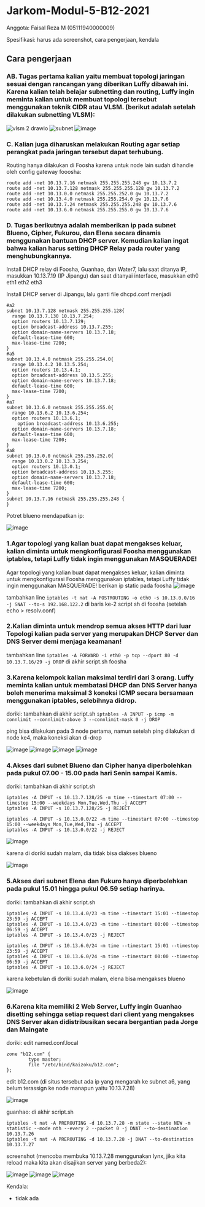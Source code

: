# Jarkom-Modul-5-B12-2021

Anggota: Faisal Reza M (05111940000009)

Spesifikasi: harus ada screenshot, cara pengerjaan, kendala

## Cara pengerjaan
### AB. Tugas pertama kalian yaitu membuat topologi jaringan sesuai dengan rancangan yang diberikan Luffy dibawah ini. Karena kalian telah belajar subnetting dan routing, Luffy ingin meminta kalian untuk membuat topologi tersebut menggunakan teknik CIDR atau VLSM. (berikut adalah setelah dilakukan subnetting VLSM):

![vlsm 2 drawio](https://user-images.githubusercontent.com/11045113/145683788-f939e79f-28dc-428f-9274-803d8ee6169c.png)
![subnet](https://user-images.githubusercontent.com/11045113/145683775-26c0b210-0d21-42fc-865e-40f0275b7f1a.png)
![image](https://user-images.githubusercontent.com/11045113/145684629-8f0778d9-fa9c-4f8c-82d7-31aaefcc7b2a.png)

### C. Kalian juga diharuskan melakukan Routing agar setiap perangkat pada jaringan tersebut dapat terhubung.
Routing hanya dilakukan di Foosha karena untuk node lain sudah dihandle oleh config gateway
fooosha:
```
route add -net 10.13.7.16 netmask 255.255.255.248 gw 10.13.7.2
route add -net 10.13.7.128 netmask 255.255.255.128 gw 10.13.7.2
route add -net 10.13.0.0 netmask 255.255.252.0 gw 10.13.7.2
route add -net 10.13.4.0 netmask 255.255.254.0 gw 10.13.7.6
route add -net 10.13.7.24 netmask 255.255.255.248 gw 10.13.7.6
route add -net 10.13.6.0 netmask 255.255.255.0 gw 10.13.7.6
```

### D. Tugas berikutnya adalah memberikan ip pada subnet Blueno, Cipher, Fukurou, dan Elena secara dinamis menggunakan bantuan DHCP server. Kemudian kalian ingat bahwa kalian harus setting DHCP Relay pada router yang menghubungkannya.
Install DHCP relay di Foosha, Guanhao, dan Water7, lalu saat ditanya IP, masukkan 10.13.7.19 (IP Jipangu) dan saat ditanyai interface, masukkan eth0 eth1 eth2 eth3

Install DHCP server di Jipangu, lalu ganti file dhcpd.conf menjadi
```
#a2
subnet 10.13.7.128 netmask 255.255.255.128{
  range 10.13.7.130 10.13.7.254;
  option routers 10.13.7.129;
  option broadcast-address 10.13.7.255;
  option domain-name-servers 10.13.7.18;
  default-lease-time 600;
  max-lease-time 7200;
}
#a5
subnet 10.13.4.0 netmask 255.255.254.0{
  range 10.13.4.2 10.13.5.254;
  option routers 10.13.4.1;
  option broadcast-address 10.13.5.255;
  option domain-name-servers 10.13.7.18;
  default-lease-time 600;
  max-lease-time 7200;
}
#a7
subnet 10.13.6.0 netmask 255.255.255.0{
  range 10.13.6.2 10.13.6.254;
  option routers 10.13.6.1;
    option broadcast-address 10.13.6.255;
  option domain-name-servers 10.13.7.18;
  default-lease-time 600;
  max-lease-time 7200;
}
#a8
subnet 10.13.0.0 netmask 255.255.252.0{
  range 10.13.0.2 10.13.3.254;
  option routers 10.13.0.1;
  option broadcast-address 10.13.3.255;
  option domain-name-servers 10.13.7.18;
  default-lease-time 600;
  max-lease-time 7200;
}
subnet 10.13.7.16 netmask 255.255.255.248 {
}
```

Potret blueno mendapatkan ip:

![image](https://user-images.githubusercontent.com/11045113/145685020-fdd50cca-ef62-48a2-b752-29e19d7f9114.png)

### 1.Agar topologi yang kalian buat dapat mengakses keluar, kalian diminta untuk mengkonfigurasi Foosha menggunakan iptables, tetapi Luffy tidak ingin menggunakan MASQUERADE!
Agar topologi yang kalian buat dapat mengakses keluar, kalian diminta untuk mengkonfigurasi Foosha menggunakan iptables, tetapi Luffy tidak ingin menggunakan MASQUERADE!
berikan ip static pada foosha
![image](https://user-images.githubusercontent.com/11045113/145685037-e13142ca-7bc9-455a-b71f-5326a6b23c75.png)

tambahkan line `iptables -t nat -A POSTROUTING -o eth0 -s 10.13.0.0/16 -j SNAT --to-s 192.168.122.2` di baris ke-2 script sh di foosha (setelah echo > resolv.conf)

### 2.Kalian diminta untuk mendrop semua akses HTTP dari luar Topologi kalian pada server yang merupakan DHCP Server dan DNS Server demi menjaga keamanan!
tambahkan line `iptables -A FORWARD -i eth0 -p tcp --dport 80 -d 10.13.7.16/29 -j DROP` di akhir script.sh foosha

### 3.Karena kelompok kalian maksimal terdiri dari 3 orang. Luffy meminta kalian untuk membatasi DHCP dan DNS Server hanya boleh menerima maksimal 3 koneksi ICMP secara bersamaan menggunakan iptables, selebihnya didrop.
doriki: tambahkan di akhir script.sh `iptables -A INPUT -p icmp -m connlimit --connlimit-above 3 --connlimit-mask 0 -j DROP`

ping bisa dilakukan pada 3 node pertama, namun setelah ping dilakukan di node ke4, maka koneksi akan di-drop

![image](https://user-images.githubusercontent.com/11045113/145685532-4163ac2e-9106-4c36-8b44-c2f69a76331f.png)
![image](https://user-images.githubusercontent.com/11045113/145685541-596961b6-d71a-4f67-b075-a8d0c7426f4a.png)
![image](https://user-images.githubusercontent.com/11045113/145685545-2432b85c-6d42-4efe-8d5f-61dc13bea113.png)
![image](https://user-images.githubusercontent.com/11045113/145685550-53507251-b96f-4c9a-bb52-b7dbe0a1e3cd.png)

### 4.Akses dari subnet Blueno dan Cipher hanya diperbolehkan pada pukul 07.00 - 15.00 pada hari Senin sampai Kamis.
doriki: tambahkan di akhir script.sh
```
iptables -A INPUT -s 10.13.7.128/25 -m time --timestart 07:00 --timestop 15:00 --weekdays Mon,Tue,Wed,Thu -j ACCEPT
iptables -A INPUT -s 10.13.7.128/25 -j REJECT

iptables -A INPUT -s 10.13.0.0/22 -m time --timestart 07:00 --timestop 15:00 --weekdays Mon,Tue,Wed,Thu -j ACCEPT
iptables -A INPUT -s 10.13.0.0/22 -j REJECT
```

![image](https://user-images.githubusercontent.com/11045113/145685321-075a9faa-a89d-4e80-8b51-6eda7f29c8fd.png)

karena di doriki sudah malam, dia tidak bisa diakses blueno

![image](https://user-images.githubusercontent.com/11045113/145685337-000d3e18-fbc9-4369-8ad6-858d9495a2cb.png)

### 5.Akses dari subnet Elena dan Fukuro hanya diperbolehkan pada pukul 15.01 hingga pukul 06.59 setiap harinya.
doriki: tambahkan di akhir script.sh
```
iptables -A INPUT -s 10.13.4.0/23 -m time --timestart 15:01 --timestop 23:59 -j ACCEPT
iptables -A INPUT -s 10.13.4.0/23 -m time --timestart 00:00 --timestop 06:59 -j ACCEPT
iptables -A INPUT -s 10.13.4.0/23 -j REJECT

iptables -A INPUT -s 10.13.6.0/24 -m time --timestart 15:01 --timestop 23:59 -j ACCEPT
iptables -A INPUT -s 10.13.6.0/24 -m time --timestart 00:00 --timestop 06:59 -j ACCEPT
iptables -A INPUT -s 10.13.6.0/24 -j REJECT
```

karena kebetulan di doriki sudah malam, elena bisa mengakses blueno

![image](https://user-images.githubusercontent.com/11045113/145685420-2888bc53-e755-45f4-a2d3-c2829ccc896d.png)

### 6.Karena kita memiliki 2 Web Server, Luffy ingin Guanhao disetting sehingga setiap request dari client yang mengakses DNS Server akan didistribusikan secara bergantian pada Jorge dan Maingate
doriki:
edit named.conf.local
```
zone "b12.com" {
        type master;
        file "/etc/bind/kaizoku/b12.com";
};
```

edit b12.com (di situs tersebut ada ip yang mengarah ke subnet a6, yang belum terassign ke node manapun yaitu 10.13.7.28)

![image](https://user-images.githubusercontent.com/11045113/145685632-a7aa2a97-d0c5-4f52-a91e-edef39ffec14.png)

guanhao: di akhir script.sh
```
iptables -t nat -A PREROUTING -d 10.13.7.28 -m state --state NEW -m statistic --mode nth --every 2 --packet 0 -j DNAT --to-destination 10.13.7.26
iptables -t nat -A PREROUTING -d 10.13.7.28 -j DNAT --to-destination 10.13.7.27
```

screenshot (mencoba membuka 10.13.7.28 menggunakan lynx, jika kita reload maka kita akan disajikan server yang berbeda2):

![image](https://user-images.githubusercontent.com/11045113/145685714-40f835c4-bba3-403f-bb3d-33f577434fe3.png)
![image](https://user-images.githubusercontent.com/11045113/145685701-678c07e8-ac75-48fa-be19-471568316092.png)
![image](https://user-images.githubusercontent.com/11045113/145685704-bbcfd222-b660-4072-b50e-824f6f603814.png)

Kendala:
- tidak ada
